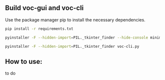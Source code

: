## Build voc-gui and voc-cli

Use the package manager pip to install the necessary dependencies.

```bash
pip install -r requirements.txt
```

```bash
pyinstaller -F --hidden-import=PIL._tkinter_finder --hide-console minimize-early voc-gui.py
```

```bash
pyinstaller -F --hidden-import=PIL._tkinter_finder voc-cli.py
```

## How to use:  
to do
